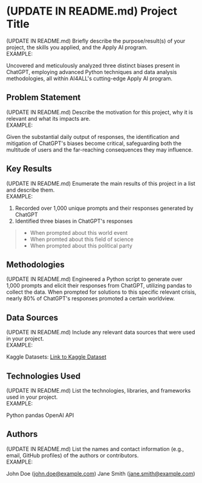 # (UPDATE IN README.md) Project Title

(UPDATE IN README.md)
Briefly describe the purpose/result(s) of your project, the skills you applied, and the Apply AI program.
<br>
EXAMPLE:

Uncovered and meticulously analyzed three distinct biases present in ChatGPT, employing advanced Python techniques and data analysis methodologies, all within AI4ALL's cutting-edge Apply AI program.


## Problem Statement

(UPDATE IN README.md)
Describe the motivation for this project, why it is relevant and what its impacts are.
<br>
EXAMPLE:

Given the substantial daily output of responses, the identification and mitigation of ChatGPT's biases become critical, safeguarding both the multitude of users and the far-reaching consequences they may influence.

## Key Results

(UPDATE IN README.md)
Enumerate the main results of this project in a list and describe them.
<br>
EXAMPLE:

1. Recorded over 1,000 unique prompts and their responses generated by ChatGPT
2. Identified three biases in ChatGPT's responses
> - When prompted about this world event
> - When promted about this field of science
> - When prompted about this political party


## Methodologies

(UPDATE IN README.md)
Engineered a Python script to generate over 1,000 prompts and elicit their responses from ChatGPT, utilizing pandas to collect the data. When prompted for solutions to this specific relevant crisis, nearly 80% of ChatGPT's responses promoted a certain worldview.


## Data Sources

(UPDATE IN README.md)
Include any relevant data sources that were used in your project.
<br>
EXAMPLE:

Kaggle Datasets: [Link to Kaggle Dataset](www.example.com)

## Technologies Used

(UPDATE IN README.md)
List the technologies, libraries, and frameworks used in your project.
<br>
EXAMPLE:

Python
pandas
OpenAI API


## Authors

(UPDATE IN README.md)
List the names and contact information (e.g., email, GitHub profiles) of the authors or contributors.
<br>
EXAMPLE:

John Doe (john.doe@example.com)
Jane Smith (jane.smith@example.com)
